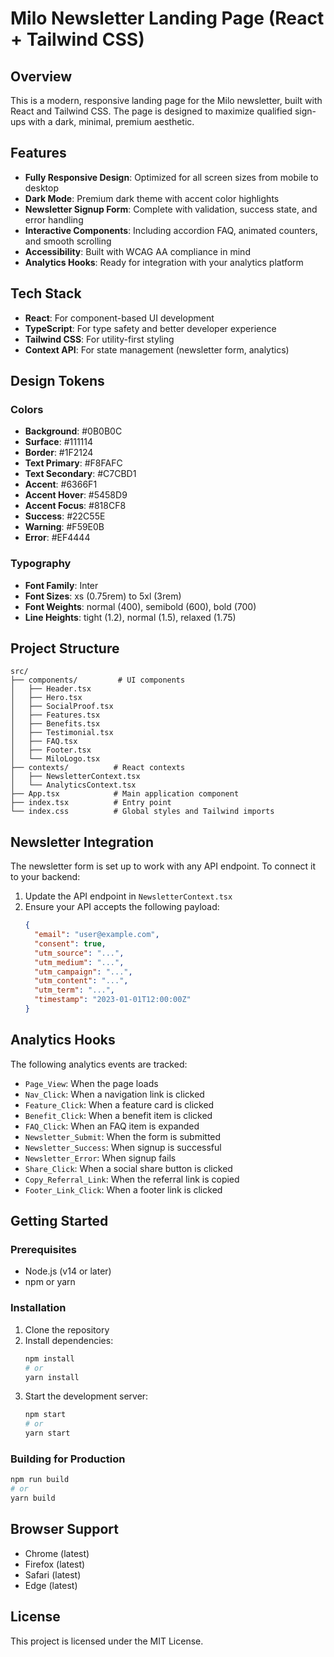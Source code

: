 # Milo Newsletter Landing Page (React + Tailwind CSS)

## Overview

This is a modern, responsive landing page for the Milo newsletter, built with React and Tailwind CSS. The page is designed to maximize qualified sign-ups with a dark, minimal, premium aesthetic.

## Features

- **Fully Responsive Design**: Optimized for all screen sizes from mobile to desktop
- **Dark Mode**: Premium dark theme with accent color highlights
- **Newsletter Signup Form**: Complete with validation, success state, and error handling
- **Interactive Components**: Including accordion FAQ, animated counters, and smooth scrolling
- **Accessibility**: Built with WCAG AA compliance in mind
- **Analytics Hooks**: Ready for integration with your analytics platform

## Tech Stack

- **React**: For component-based UI development
- **TypeScript**: For type safety and better developer experience
- **Tailwind CSS**: For utility-first styling
- **Context API**: For state management (newsletter form, analytics)

## Design Tokens

### Colors

- **Background**: #0B0B0C
- **Surface**: #111114
- **Border**: #1F2124
- **Text Primary**: #F8FAFC
- **Text Secondary**: #C7CBD1
- **Accent**: #6366F1
- **Accent Hover**: #5458D9
- **Accent Focus**: #818CF8
- **Success**: #22C55E
- **Warning**: #F59E0B
- **Error**: #EF4444

### Typography

- **Font Family**: Inter
- **Font Sizes**: xs (0.75rem) to 5xl (3rem)
- **Font Weights**: normal (400), semibold (600), bold (700)
- **Line Heights**: tight (1.2), normal (1.5), relaxed (1.75)

## Project Structure

```
src/
├── components/         # UI components
│   ├── Header.tsx
│   ├── Hero.tsx
│   ├── SocialProof.tsx
│   ├── Features.tsx
│   ├── Benefits.tsx
│   ├── Testimonial.tsx
│   ├── FAQ.tsx
│   ├── Footer.tsx
│   └── MiloLogo.tsx
├── contexts/          # React contexts
│   ├── NewsletterContext.tsx
│   └── AnalyticsContext.tsx
├── App.tsx            # Main application component
├── index.tsx          # Entry point
└── index.css          # Global styles and Tailwind imports
```

## Newsletter Integration

The newsletter form is set up to work with any API endpoint. To connect it to your backend:

1. Update the API endpoint in `NewsletterContext.tsx`
2. Ensure your API accepts the following payload:
   ```json
   {
     "email": "user@example.com",
     "consent": true,
     "utm_source": "...",
     "utm_medium": "...",
     "utm_campaign": "...",
     "utm_content": "...",
     "utm_term": "...",
     "timestamp": "2023-01-01T12:00:00Z"
   }
   ```

## Analytics Hooks

The following analytics events are tracked:

- `Page_View`: When the page loads
- `Nav_Click`: When a navigation link is clicked
- `Feature_Click`: When a feature card is clicked
- `Benefit_Click`: When a benefit item is clicked
- `FAQ_Click`: When an FAQ item is expanded
- `Newsletter_Submit`: When the form is submitted
- `Newsletter_Success`: When signup is successful
- `Newsletter_Error`: When signup fails
- `Share_Click`: When a social share button is clicked
- `Copy_Referral_Link`: When the referral link is copied
- `Footer_Link_Click`: When a footer link is clicked

## Getting Started

### Prerequisites

- Node.js (v14 or later)
- npm or yarn

### Installation

1. Clone the repository
2. Install dependencies:
   ```bash
   npm install
   # or
   yarn install
   ```
3. Start the development server:
   ```bash
   npm start
   # or
   yarn start
   ```

### Building for Production

```bash
npm run build
# or
yarn build
```

## Browser Support

- Chrome (latest)
- Firefox (latest)
- Safari (latest)
- Edge (latest)

## License

This project is licensed under the MIT License.